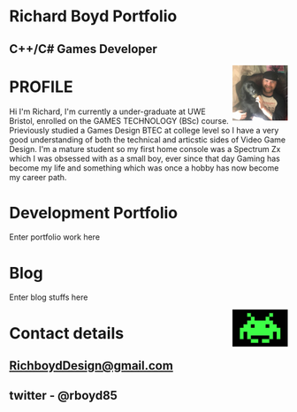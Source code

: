 
#                                                         Richard Boyd Portfolio          
  
##                                                            C++/C# Games Developer
  


 ><img align="right" width="100" width="300" src="oreo.jpg">

 
# PROFILE

Hi I'm Richard, I'm currently a under-graduate at UWE Bristol, enrolled on the GAMES TECHNOLOGY (BSc) course. Prieviously studied a Games Design BTEC at college level 
so I have a very good understanding of both the technical and articstic sides of Video Game Design. I'm a mature student so my first home console was a Spectrum Zx
which I was obsessed with as a small boy, ever since that day Gaming has become my life and something which was once a hobby has now become my career path.



# 



# Development Portfolio

Enter portfolio work here


# Blog

Enter blog stuffs here

 ><img align="right" width="100" width="300" src="Space_invaders_alien.jpg">





# Contact details

## RichboydDesign@gmail.com 
## twitter - @rboyd85

